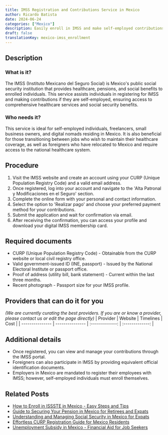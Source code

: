 ```yaml
---
title: IMSS Registration and Contributions Service in Mexico
author: Ricardo Batista
date: 2024-06-24
categories: ["Mexico"]
description: Easily enroll in IMSS and make self-employed contributions. Secure your healthcare benefits in Mexico with a hassle-free process.
draft: false
translationKey: mexico-imss_enrollment
---
```


## Description
### What is it?
The IMSS (Instituto Mexicano del Seguro Social) is Mexico's public social security institution that provides healthcare, pensions, and social benefits to enrolled individuals. This service assists individuals in registering for IMSS and making contributions if they are self-employed, ensuring access to comprehensive healthcare services and social security benefits.

### Who needs it?
This service is ideal for self-employed individuals, freelancers, small business owners, and digital nomads residing in Mexico. It is also beneficial for those transitioning between jobs who wish to maintain their healthcare coverage, as well as foreigners who have relocated to Mexico and require access to the national healthcare system.

## Procedure

1. Visit the IMSS website and create an account using your CURP (Unique Population Registry Code) and a valid email address.
2. Once registered, log into your account and navigate to the 'Alta Patronal y Modificaciones en el Seguro' section.
3. Complete the online form with your personal and contact information.
4. Select the option to 'Realizar pago' and choose your preferred payment method for your contributions.
5. Submit the application and wait for confirmation via email.
6. After receiving the confirmation, you can access your profile and download your digital IMSS membership card.


## Required documents

- CURP (Unique Population Registry Code) - Obtainable from the CURP website or local civil registry office.
- Valid government-issued ID (INE, passport) - Issued by the National Electoral Institute or passport office.
- Proof of address (utility bill, bank statement) - Current within the last three months.
- Recent photograph - Passport size for your IMSS profile.


## Providers that can do it for you
_(We are currently curating the best providers. If you are or know a provider, please contact us or edit the page directly)_
| Provider        |     Website     |     Timelines    |       Cost      |
| --------------- | --------------- |  :-------------: | :-------------: |

## Additional details

- Once registered, you can view and manage your contributions through the IMSS portal.
- Foreigners can also participate in IMSS by providing equivalent official identification documents.
- Employers in Mexico are mandated to register their employees with IMSS; however, self-employed individuals must enroll themselves.

## Related Posts

- [How to Enroll in ISSSTE in Mexico - Easy Steps and Tips](https://tramitit.com/guides/mexico/issste_enrollment/)
- [Guide to Securing Your Pension in Mexico for Retirees and Expats](https://tramitit.com/guides/mexico/pension_request/)
- [Understanding and Managing Social Security in Mexico for Expats](https://tramitit.com/guides/mexico/social_security/)
- [Effortless CURP Registration Guide for Mexico Residents](https://tramitit.com/guides/mexico/curp_registration/)
- [Unemployment Subsidy in Mexico - Financial Aid for Job Seekers](https://tramitit.com/guides/mexico/unemployment_subsidy_request/)